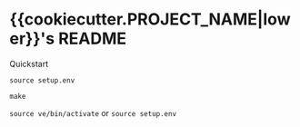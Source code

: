 # {{cookiecutter.PROJECT_NAME|lower}}'s README

Quickstart

``source setup.env``

``make``

``source ve/bin/activate`` or ``source setup.env``